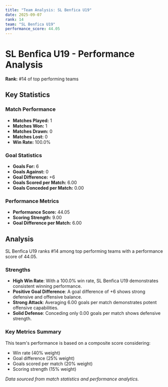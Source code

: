 ```yaml
---
title: "Team Analysis: SL Benfica U19"
date: 2025-09-07
rank: 14
team: "SL Benfica U19"
performance_score: 44.05
---
```


# SL Benfica U19 - Performance Analysis

**Rank:** #14 of top performing teams

## Key Statistics

### Match Performance
- **Matches Played:** 1
- **Matches Won:** 1
- **Matches Drawn:** 0
- **Matches Lost:** 0
- **Win Rate:** 100.0%

### Goal Statistics
- **Goals For:** 6
- **Goals Against:** 0
- **Goal Difference:** +6
- **Goals Scored per Match:** 6.00
- **Goals Conceded per Match:** 0.00

### Performance Metrics
- **Performance Score:** 44.05
- **Scoring Strength:** 9.00
- **Goal Difference per Match:** 6.00

## Analysis

SL Benfica U19 ranks #14 among top performing teams with a performance score of 44.05.

### Strengths
- **High Win Rate**: With a 100.0% win rate, SL Benfica U19 demonstrates consistent winning performance.
- **Positive Goal Difference**: A goal difference of +6 shows strong defensive and offensive balance.
- **Strong Attack**: Averaging 6.00 goals per match demonstrates potent offensive capabilities.
- **Solid Defense**: Conceding only 0.00 goals per match shows defensive strength.

### Key Metrics Summary

This team's performance is based on a composite score considering:
- Win rate (40% weight)
- Goal difference (25% weight) 
- Goals scored per match (20% weight)
- Scoring strength (15% weight)

*Data sourced from match statistics and performance analytics.*

